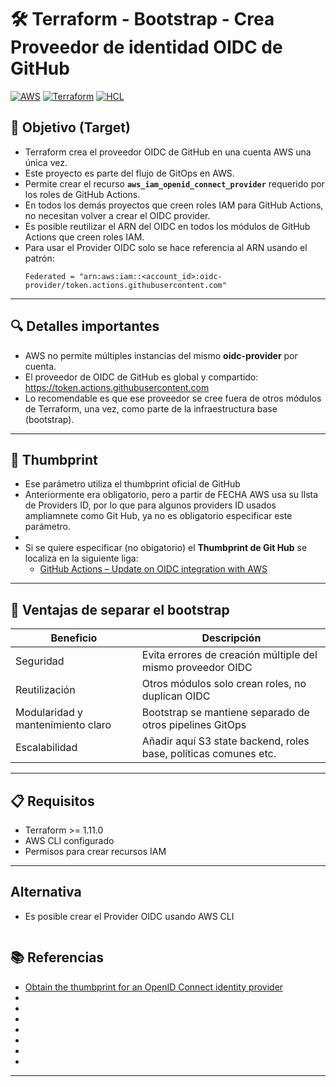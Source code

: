 # 🛠️ Terraform - Bootstrap - Crea Proveedor de identidad OIDC de GitHub
[![AWS](https://img.shields.io/badge/AWS-%23FF9900.svg?logo=amazon-web-services&logoColor=white)](#)
[![Terraform](https://img.shields.io/badge/IaC-Terraform-623CE4?logo=terraform&logoColor=white)](#)
[![HCL](https://img.shields.io/badge/Language-HCL-blueviolet)](#)

## 🎯 Objetivo (Target)
- Terraform crea el proveedor OIDC de GitHub en una cuenta AWS una única vez.
- Este proyecto es parte del flujo de GitOps en AWS. 
- Permite crear el recurso **`aws_iam_openid_connect_provider`** requerido por los roles de GitHub Actions.
- En todos los demás proyectos que creen roles IAM para GitHub Actions, no necesitan volver a crear el OIDC provider.
- Es posible reutilizar el ARN del OIDC en todos los módulos de GitHub Actions que creen roles IAM.
- Para usar el Provider OIDC solo se hace referencia al ARN usando el patrón:
    ```hcl
    Federated = "arn:aws:iam::<account_id>:oidc-provider/token.actions.githubusercontent.com"
    ```
---

## 🔍 Detalles importantes
- AWS no permite múltiples instancias del mismo **oidc-provider** por cuenta.
- El proveedor de OIDC de GitHub es global y compartido: https://token.actions.githubusercontent.com
- Lo recomendable es que ese proveedor se cree fuera de otros módulos de Terraform, una vez, como parte de la infraestructura base (bootstrap).

---

## 🔐 Thumbprint
- Ese parámetro utiliza el thumbprint oficial de GitHub
- Anteriormente era obligatorio, pero a partir de FECHA AWS usa su lIsta de Providers ID, por lo que para algunos providers ID usados ampliamnete como Git Hub, ya no es obligatorio especificar este parámetro.
- 
- Si se quiere especificar (no obigatorio) el **Thumbprint de Git Hub** se localiza en la siguiente liga:
    - [GitHub Actions – Update on OIDC integration with AWS](https://github.blog/changelog/2023-06-27-github-actions-update-on-oidc-integration-with-aws/)
---

## 🚀 Ventajas de separar el bootstrap
| Beneficio                                   | Descripción                                                 |
|---------------------------------------------|-------------------------------------------------------------|
| Seguridad                                   | Evita errores de creación múltiple del mismo proveedor OIDC |
| Reutilización                               | Otros módulos solo crean roles, no duplican OIDC            |
| Modularidad y mantenimiento claro           | Bootstrap se mantiene separado de otros pipelines GitOps    |
| Escalabilidad                               | Añadir aquí S3 state backend, roles base, políticas comunes etc. |

---

## 📋 Requisitos
- Terraform >= 1.11.0
- AWS CLI configurado
- Permisos para crear recursos IAM

---

## Alternativa
- Es posible crear el Provider OIDC usando AWS CLI
    ```bash
    
    ```


## 📚 Referencias

- [Obtain the thumbprint for an OpenID Connect identity provider](https://docs.aws.amazon.com/IAM/latest/UserGuide/id_roles_providers_create_oidc_verify-thumbprint.html)
- []()
- []()
- []()
- []()
- []()
- []()
- []()

---